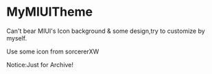 # MyMIUITheme
Can't bear MIUI's Icon background &amp; some design,try to customize by myself.

Use some icon from sorcererXW

Notice:Just for Archive!
